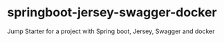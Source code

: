 # springboot-jersey-swagger-docker
Jump Starter for a project with Spring boot, Jersey, Swagger and docker
